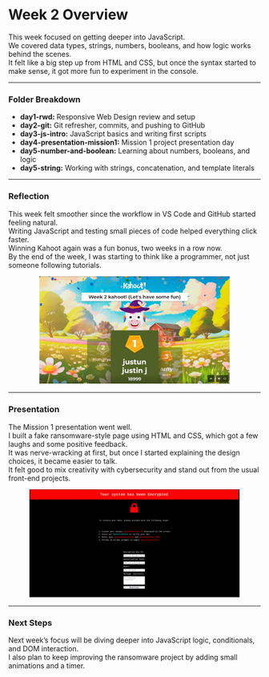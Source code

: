 # Week 2 Overview

This week focused on getting deeper into JavaScript.  
We covered data types, strings, numbers, booleans, and how logic works behind the scenes.  
It felt like a big step up from HTML and CSS, but once the syntax started to make sense, it got more fun to experiment in the console.

---

### Folder Breakdown
- **day1-rwd:** Responsive Web Design review and setup  
- **day2-git:** Git refresher, commits, and pushing to GitHub  
- **day3-js-intro:** JavaScript basics and writing first scripts  
- **day4-presentation-mission1:** Mission 1 project presentation day  
- **day5-number-and-boolean:** Learning about numbers, booleans, and logic  
- **day5-string:** Working with strings, concatenation, and template literals  

---

### Reflection
This week felt smoother since the workflow in VS Code and GitHub started feeling natural.  
Writing JavaScript and testing small pieces of code helped everything click faster.  
Winning Kahoot again was a fun bonus, two weeks in a row now.  
By the end of the week, I was starting to think like a programmer, not just someone following tutorials.

<p align="center">
  <img src="./kahoot-week2.png" width="380" alt="Week 2 Kahoot Win">
</p>

---

### Presentation
The Mission 1 presentation went well.  
I built a fake ransomware-style page using HTML and CSS, which got a few laughs and some positive feedback.  
It was nerve-wracking at first, but once I started explaining the design choices, it became easier to talk.  
It felt good to mix creativity with cybersecurity and stand out from the usual front-end projects.

<p align="center">
  <a href="https://lolipop316.github.io/diploma-dev/week2/day4-presentation-mission1/index.html" target="_blank">
    <img src="./ransomware-site.png" width="420" alt="Mission 1 Ransomware Project">
  </a>
</p>

---

### Next Steps
Next week’s focus will be diving deeper into JavaScript logic, conditionals, and DOM interaction.  
I also plan to keep improving the ransomware project by adding small animations and a timer.
